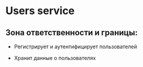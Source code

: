 # Users service

## Зона ответственности и границы:

* Регистрирует и аутентифицирует пользователей

* Хранит данные о пользователях